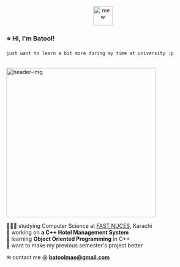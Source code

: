 <center>
  <img src="https://github.com/b2lie/b2lie/assets/150889376/daa9b73f-991d-48e8-98d0-5f078b16bb03" alt="mew" width="50">
</center>

### ⭐ Hi, I'm Batool!
`just want to learn a bit more during my time at university :p` <br/><br/>

<img src="https://github.com/b2lie/b2lie/assets/150889376/c0c62f98-a7d8-4ff7-9a45-3d38e9c3d956" alt="header-img" width="390"/><br/>

👩🏻‍🎓 studying Computer Science at [FAST NUCES](https://nu.edu.pk/), Karachi<br/>
🔭 working on **a C++ Hotel Management System**<br/>
🌱 learning **Object Oriented Programming** in C++<br/>
🤝 want to make my previous semester's project better<br/>

✉ contact me @ **batoolmao@gmail.com**



<!---
![mew](https://github.com/b2lie/b2lie/assets/150889376/daa9b73f-991d-48e8-98d0-5f078b16bb03)

- 👋 Hi, I’m @b2lie
- 👀 I’m interested in ...
- 🌱 I’m currently learning ...
- 💞️ I’m looking to collaborate on ...
- 📫 How to reach me ...
- 😄 Pronouns: ...
- ⚡ Fun fact: ...


b2lie/b2lie is a ✨ special ✨ repository because its `README.md` (this file) appears on your GitHub profile.
You can click the Preview link to take a look at your changes.
--->
